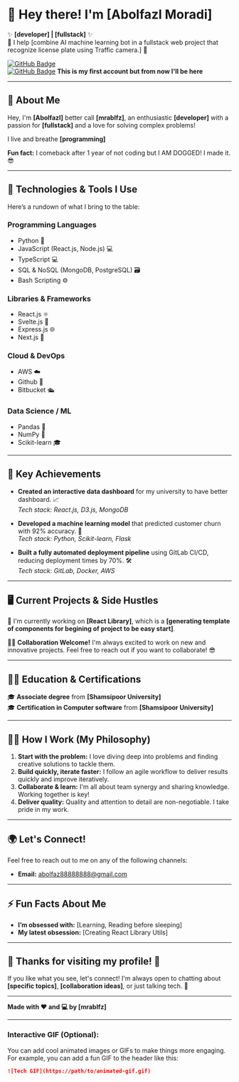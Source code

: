 # 👋 **Hey there! I'm [Abolfazl Moradi]**  
✨ **[developer] | [fullstack]** ✨  
🚀 I help [combine AI machine learning bot in a fullstack web project that recognize license plate using Traffic camera.] 🚀

[![GitHub Badge](https://img.shields.io/badge/GitHub-black?logo=github&logoColor=white)](https://github.com/yourusername)  
[![GitHub Badge](https://img.shields.io/badge/GitHub-black?logo=github&logoColor=white)](https://github.com/Abolfazl181920)  **This is my first account but from now I'll be here** 

---

## 🌟 **About Me**

Hey, I'm **[Abolfazl]** better call **[mrablfz]**, an enthusiastic **[developer]** with a passion for **[fullstack]** and a love for solving complex problems!

I live and breathe **[programming]**

**Fun fact:** I comeback after 1 year of not coding but I AM DOGGED! I made it. 😎

---

## 🚀 **Technologies & Tools I Use**

Here’s a rundown of what I bring to the table:

### **Programming Languages**
- Python 🐍
- JavaScript (React.js, Node.js) 💻
- TypeScript 💻
- SQL & NoSQL (MongoDB, PostgreSQL) 🗃️
- Bash Scripting ⚙️

### **Libraries & Frameworks**
- React.js ⚛️
- Svelte.js 🤖
- Express.js 🌐
- Next.js 🌱

### **Cloud & DevOps**
- AWS ☁️
- Github 🐋
- Bitbucket 🛳️

### **Data Science / ML**
- Pandas 🐼
- NumPy 🔢
- Scikit-learn 🎓

---

## 🎯 **Key Achievements**

- **Created an interactive data dashboard** for my university to have better dashboard. 📈  
  _Tech stack: React.js, D3.js, MongoDB_

- **Developed a machine learning model** that predicted customer churn with 92% accuracy. 🚀  
  _Tech stack: Python, Scikit-learn, Flask_

- **Built a fully automated deployment pipeline** using GitLab CI/CD, reducing deployment times by 70%. 🛠️  
  _Tech stack: GitLab, Docker, AWS_

---

## 🖥️ **Current Projects & Side Hustles**

🎉 I'm currently working on **[React Library]**, which is a **[generating template of components for begining of project to be easy start]**.

👨‍💻 **Collaboration Welcome!** I'm always excited to work on new and innovative projects. Feel free to reach out if you want to collaborate! 😎

---

## 🧑‍🏫 **Education & Certifications**

🎓 **Associate degree** from **[Shamsipoor University]**  
🎓 **Certification in Computer software** from **[Shamsipoor University]**

---

## 🧑‍💼 **How I Work (My Philosophy)**

1. **Start with the problem:** I love diving deep into problems and finding creative solutions to tackle them.
2. **Build quickly, iterate faster:** I follow an agile workflow to deliver results quickly and improve iteratively.
3. **Collaborate & learn:** I'm all about team synergy and sharing knowledge. Working together is key!
4. **Deliver quality:** Quality and attention to detail are non-negotiable. I take pride in my work.

---

## 🌍 **Let's Connect!**

Feel free to reach out to me on any of the following channels:

- **Email:** [abolfaz88888888@gmail.com](mailto:your.email@example.com)

---

## ⚡ Fun Facts About Me

- **I’m obsessed with:** [Learning, Reading before sleeping]
- **My latest obsession:** [Creating React Library Utils]

---

## 🌟 **Thanks for visiting my profile!** 🌟

If you like what you see, let's connect! I'm always open to chatting about **[specific topics]**, **[collaboration ideas]**, or just talking tech. 🚀

---

**Made with ❤️ and 💻 by [mrablfz]**

---

### Interactive GIF (Optional):

You can add cool animated images or GIFs to make things more engaging. For example, you can add a fun GIF to the header like this:

```markdown
![Tech GIF](https://path/to/animated-gif.gif)
